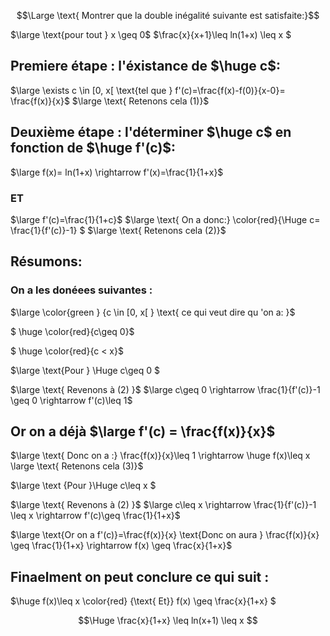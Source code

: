 
$$\Large \text{ Montrer que la double inégalité suivante est satisfaite:}$$

$\large \text{pour tout   } x \geq 0$  $\frac{x}{x+1}\leq ln(1+x) \leq x $


##  Premiere étape : l'éxistance de $\huge c$:

$\large \exists c \in [0, x[   \text{tel que } f'(c)=\frac{f(x)-f(0)}{x-0}= \frac{f(x)}{x}$   $\large \text{  Retenons cela        (1)}$

##  Deuxième étape : l'déterminer $\huge c$ en fonction de $\huge f'(c)$:

$\large f(x)= ln(1+x) \rightarrow f'(x)=\frac{1}{1+x}$ 
### ET
$\large f'(c)=\frac{1}{1+c}$
$\large \text{ On a donc:} \color{red}{\Huge c= \frac{1}{f'(c)}-1} $    $\large \text{  Retenons cela        (2)}$

## Résumons:   
### On a les donéees suivantes  :

$\large \color{green } {c \in [0, x[ } \text{   ce qui veut dire qu 'on a: }$

 $ \huge \color{red}{c\geq 0}$
 
$ \huge \color{red}{c < x}$



 $\large \text{Pour } \Huge c\geq 0 $ 
 
 $\large \text{ Revenons à  (2)  }$  $\large c\geq 0  \rightarrow  \frac{1}{f'(c)}-1 \geq 0 \rightarrow f'(c)\leq 1$

## Or on a déjà   $\large f'(c) = \frac{f(x)}{x}$

$\large \text{ Donc on a :} \frac{f(x)}{x}\leq 1 \rightarrow \huge f(x)\leq x  \large \text{  Retenons cela        (3)}$



 $\large \text {Pour }\Huge c\leq x $ 
 
  $\large \text{ Revenons à  (2)  }$   $\large c\leq x  \rightarrow  \frac{1}{f'(c)}-1 \leq x
  \rightarrow f'(c)\geq \frac{1}{1+x}$ 
  
  $\large \text{Or on a  f'(c)}=\frac{f(x)}{x}   \text{Donc on aura } \frac{f(x)}{x}  \geq \frac{1}{1+x} \rightarrow f(x) \geq \frac{x}{1+x}$

## Finaelment on peut conclure ce qui suit :

$\huge f(x)\leq x   \color{red}   {\text{  Et}}   f(x) \geq \frac{x}{1+x} $


$$\Huge  \frac{x}{1+x} \leq ln(x+1) \leq x  $$


```R

```


```R

```


```R

```

